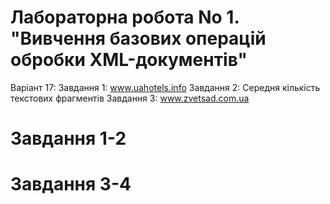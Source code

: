 # Лабораторна робота No 1. "Вивчення базових операцій обробки XML-документів" 
Варіант 17: Завдання 1: www.uahotels.info Завдання 2: Середня кількість текстових фрагментів Завдання 3: www.zvetsad.com.ua

# Завдання 1-2

# Завдання 3-4
